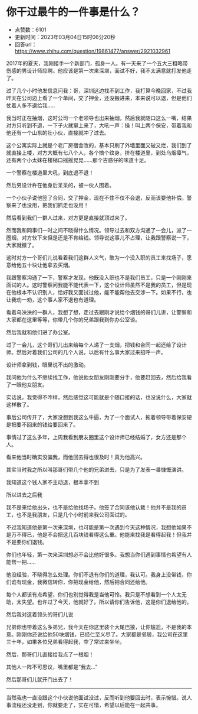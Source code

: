 # 你干过最牛的一件事是什么？
- 点赞数：6101
- 更新时间：2023年03月04日15时06分20秒
- 回答url：https://www.zhihu.com/question/19861477/answer/2921032961
<body>
 <p data-pid="7XE-IQNU">2017年的夏天，我刚接手一个新部门，孤身一人。有一天来了一个五大三粗略带伤感的男设计师应聘。他应该是第一次来深圳，面试不好，我不太满意就打发他走了。</p>
 <p data-pid="O2pgv8oR">过了几个小时他发信息问我：哥，深圳这边找不到工作，我打算今晚回家，不过我昨天在公司边上看了一个单间，交了押金，还没搬进来，本来说可以退，但是他们仗着人多不退给我…..</p>
 <p data-pid="ONxbsUF_">我当时正在抽烟，这时公司一个老领导也出来抽烟，然后我就随口这么一嘴，结果对方只听到不退，一下子火就窜上来了，大吼一声：操！叫上两个保安，带着我和他还有一个山东的壮小伙，直接就冲了过去。</p>
 <p data-pid="Nplo7tua">这个公寓实际上就是个老厂房宿舍改的，基本只刷了外墙里面又破又烂，我们到了就直接上楼，对方大概有七八个人，各个搞个纹身，挤在楼道里，到处乌烟瘴气，还有两个小太妹在楼梯口摇摇晃晃……那个古惑仔的味道十足。</p>
 <p data-pid="vwEi5B__">一个警察在楼道里大吼，到底退不退！</p>
 <p data-pid="vHVMo3FX">然后男设计杵在他身后呆呆的，被一伙人围着。</p>
 <p data-pid="5Hycsge8">一个小伙子说他签了合同，交了押金，现在不住不仅不会退，反而该要他补偿。警察来了也没用，把我们抓走也没用！</p>
 <p data-pid="z5sVNb4C">然后看到我们一群人过来，对方更是直接就顶过来了。</p>
 <p data-pid="eGUAz1xw">然而我和同事们一时之间不晓得什么情况。领导过去和双方沟通了一会儿，派了一圈烟，对方软下来但是还是不肯给钱。领导说这事儿不占理，让我跟警察说一下，大家就撤了。</p>
 <p data-pid="VHEkjtKf">这时对方一个哥们儿说看着我们这群人义气，敢为一个没入职的员工来找场子，愿意给他五十块让他拿去买烟。</p>
 <p data-pid="wT-PE2nW">我跟警察沟通了一下，警察才发现，他既没入职也不是我们员工，只是一个刚刚来面试的人。这时警察问我能不能代表一下，这个设计师虽然不是我的员工，但是现在他根本不认识别人，恰好我又面试过他，能不能帮他去交涉一下。如果不行，也让我劝一劝，这个事人家不退也有道理。</p>
 <p data-pid="uyT1I8DC">看着乌泱泱的一群人，我想了想，走过去跟刚才说给个烟钱的哥们儿讲，让警察和大家都在这里等等，你带几个你的兄弟跟我到你办公室谈。</p>
 <p data-pid="l82U0Fn2">然后我就和他们进了办公室。</p>
 <p data-pid="RHTBiYTF">过了一会儿，这个哥们儿出来给每个人递了一支烟，把钱和合同一起还给了设计师。然后对着我们公司的几个人说，以后有什么事大家过来招呼一声。</p>
 <p data-pid="PfxPDJ2K">设计师拿到钱，眼里说不出的激动。</p>
 <p data-pid="kXfR8pl0">我问他为什么不继续找工作，他说他女朋友刚刚要分手，他要赶回去，然后给我看了一眼他女朋友。</p>
 <p data-pid="rVGIwLGe">实话说，我觉得不咋样，然后感觉这可能就是个随口接的话，也没说什么，大家就这样散了。</p>
 <p data-pid="OwO9u1bk">事后公司传开了，大家没想到我这么牛逼，为了一个面试人，拖着领导带着保安硬是把要不回来的钱给要回来了。</p>
 <p data-pid="glIFeWVM">事情过了这么多年，上周我看到朋友圈里这个设计师已经结婚了，女方还是那个人。</p>
 <p data-pid="PY670bcH">看来他当时确实没骗我，而他回去得也很及时！真为他高兴。</p>
 <p data-pid="Xnev8Aow">其实当时我之所以叫那哥们带几个他的兄弟进去，只是为了发表一番慷慨演讲。</p>
 <p data-pid="l_-xw6ID">我知道这个钱人家不主动退，根本拿不到</p>
 <p data-pid="76Cfj2Kj">所以进去之后我</p>
 <p data-pid="Xq1ojHFS">我不是来给他出头，也不是给他找场子。他签了合同该他认栽！他并不是我的员工，也不是我朋友，只是几个小时前来我公司面试的。</p>
 <p data-pid="Qe4nMpAV">不过我知道他是第一次来深圳，也可能是第一次遇到今天这种情况，我想他如果不是万不得已，他是不会把这几百块钱看得这么重。他能来找我是看得起我！但我并不是要你们退钱。</p>
 <p data-pid="iXLKFHyt">你们也年轻，第一次来深圳想必不会比他好很多。我想当你们遇到事情也希望有人能帮一把……</p>
 <p data-pid="8laRnj4M">他没经验，不晓得怎么处理。你们不退有你们的道理，我认可。我身上没带钱，你们谁有现金，我微信转你，你把现金给他，然后把合同还给他。</p>
 <p data-pid="fgidEjKC">每个人都该有点希望，你们也别觉得我是当他可怜。我只是不想看到一个人太无助，太失望。也许过了今天，他就好了。所以请你们告诉他，这是你们退给他的。</p>
 <p data-pid="YR35wq6u">然后我对这着领头的哥们儿说</p>
 <p data-pid="zF7N9-Zp">兄弟你也带着这么多弟兄，我今天在你这里装个大尾巴狼，让你尴尬，不是我的本意。刚刚你还说给他50块烟钱，已经仁至义尽了。大家都是邻居，我公司在这里三十年，如果各位兄弟看得起我，空了常过来坐坐。</p>
 <p data-pid="egkEAG9h">然后，那哥们儿直接给我点了一根烟！</p>
 <p data-pid="0yGwQyjx">其他人一阵不可思议，嘴里都是“我去…”</p>
 <p data-pid="SQrFRBal">然后那哥们儿就开门出去了！</p>
 <hr>
 <p data-pid="eqjaQUT2">当然我也一直没跟这个小伙说他面试没过，反而听到他要回去时，表示惋惜。说人事流程还没走到，你就要走了，实在可惜，希望以后能在一起共事。</p>
 <p></p>
 <p></p>
</body>